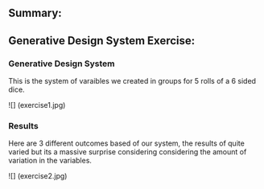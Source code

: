 
## Summary:

## Generative Design System Exercise:

### Generative Design System

This is the system of varaibles we created in groups for 5 rolls of a 6 sided dice.

![] (exercise1.jpg)

### Results 
Here are 3 different outcomes based of our system, the results of quite varied but its a massive surprise considering considering the amount of variation in the variables.

![] (exercise2.jpg)
